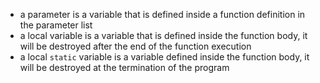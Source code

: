 - a parameter is a variable that is defined inside a function definition in the parameter list
- a local variable is a variable that is defined inside the function body, it will be destroyed after the end of the function execution
- a local `static` variable is a variable defined inside the function body, it will be destroyed at the termination of the program